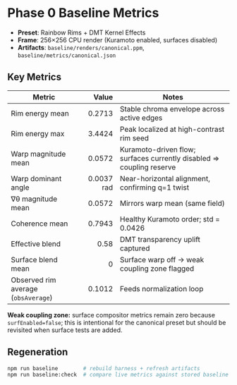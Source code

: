 # Phase 0 Baseline Metrics

- **Preset**: Rainbow Rims + DMT Kernel Effects
- **Frame**: 256×256 CPU render (Kuramoto enabled, surfaces disabled)
- **Artifacts**: `baseline/renders/canonical.ppm`, `baseline/metrics/canonical.json`

## Key Metrics

| Metric | Value | Notes |
| --- | ---: | --- |
| Rim energy mean | 0.2713 | Stable chroma envelope across active edges |
| Rim energy max | 3.4424 | Peak localized at high-contrast rim seed |
| Warp magnitude mean | 0.0572 | Kuramoto-driven flow; surfaces currently disabled => coupling reserve |
| Warp dominant angle | 0.0037 rad | Near-horizontal alignment, confirming q=1 twist |
| ∇θ magnitude mean | 0.0572 | Mirrors warp mean (same field) |
| Coherence mean | 0.7943 | Healthy Kuramoto order; std = 0.0426 |
| Effective blend | 0.58 | DMT transparency uplift captured |
| Surface blend mean | 0 | Surface warp off → weak coupling zone flagged |
| Observed rim average (`obsAverage`) | 0.1012 | Feeds normalization loop |

**Weak coupling zone:** surface compositor metrics remain zero because `surfEnabled=false`; this is intentional for the canonical preset but should be revisited when surface tests are added.

## Regeneration

```bash
npm run baseline        # rebuild harness + refresh artifacts
npm run baseline:check  # compare live metrics against stored baseline (≤1% drift)
```
